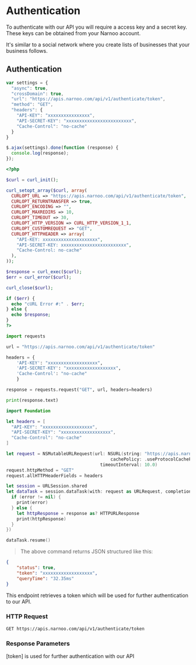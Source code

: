 # Authentication

To authenticate with our API you will require a access key and a secret key. These keys can be obtained from your Narnoo account.

It's similar to a social network where you create lists of businesses that your business follows.

## Authentication

```javascript
var settings = {
  "async": true,
  "crossDomain": true,
  "url": "https://apis.narnoo.com/api/v1/authenticate/token",
  "method": "GET",
  "headers": {
    "API-KEY": "xxxxxxxxxxxxxxxx",
    "API-SECRET-KEY": "xxxxxxxxxxxxxxxxxxxxxxxxx",
    "Cache-Control": "no-cache"
  }
}

$.ajax(settings).done(function (response) {
  console.log(response);
});
```

```php
<?php

$curl = curl_init();

curl_setopt_array($curl, array(
  CURLOPT_URL => "https://apis.narnoo.com/api/v1/authenticate/token",
  CURLOPT_RETURNTRANSFER => true,
  CURLOPT_ENCODING => "",
  CURLOPT_MAXREDIRS => 10,
  CURLOPT_TIMEOUT => 30,
  CURLOPT_HTTP_VERSION => CURL_HTTP_VERSION_1_1,
  CURLOPT_CUSTOMREQUEST => "GET",
  CURLOPT_HTTPHEADER => array(
    "API-KEY: xxxxxxxxxxxxxxxxxxxxx",
    "API-SECRET-KEY: xxxxxxxxxxxxxxxxxxxxxxxxx",
    "Cache-Control: no-cache"
  ),
));

$response = curl_exec($curl);
$err = curl_error($curl);

curl_close($curl);

if ($err) {
  echo "cURL Error #:" . $err;
} else {
  echo $response;
}
?>
```

```python
import requests

url = "https://apis.narnoo.com/api/v1/authenticate/token"

headers = {
    'API-KEY': "xxxxxxxxxxxxxxxxxxx",
    'API-SECRET-KEY': "xxxxxxxxxxxxxxxxxxx",
    'Cache-Control': "no-cache"
    }

response = requests.request("GET", url, headers=headers)

print(response.text)
```

```swift
import Foundation

let headers = [
  "API-KEY": "xxxxxxxxxxxxxxxxxxx",
  "API-SECRET-KEY": "xxxxxxxxxxxxxxxxxxx",
  "Cache-Control": "no-cache"
]

let request = NSMutableURLRequest(url: NSURL(string: "https://apis.narnoo.com/api/v1/authenticate/token")! as URL,
                                        cachePolicy: .useProtocolCachePolicy,
                                    timeoutInterval: 10.0)
request.httpMethod = "GET"
request.allHTTPHeaderFields = headers

let session = URLSession.shared
let dataTask = session.dataTask(with: request as URLRequest, completionHandler: { (data, response, error) -> Void in
  if (error != nil) {
    print(error)
  } else {
    let httpResponse = response as? HTTPURLResponse
    print(httpResponse)
  }
})

dataTask.resume()
```

> The above command returns JSON structured like this:

```json
{
    "status": true,
    "token": "xxxxxxxxxxxxxxxxxxx",
    "queryTime": "32.35ms"
}
```

This endpoint retrieves a token which will be used for further authentication to our API.


### HTTP Request

`GET https://apis.narnoo.com/api/v1/authenticate/token`

### Response Parameters

[token] is used for further authentication with our API

